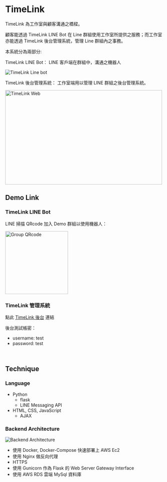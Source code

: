 # TimeLink

TimeLink 為工作室與顧客溝通之橋樑。

顧客能透過 TimeLink LINE Bot 在 Line 群組使用工作室所提供之服務；而工作室亦能透過 TimeLink 後台管理系統，管理 Line 群組內之事務。

本系統分為兩部分:

TimeLink LINE Bot： LINE 客戶端在群組中，溝通之機器人

![TimeLink Line bot](./rm_static/demo_bot.gif)

TimeLink 後台管理系統： 工作室端用以管理 LINE 群組之後台管理系統。

<img src="https://d43czlgw2x7ve.cloudfront.net/timelink/demo_web.png" alt="TimeLink Web" width="500" height="300">

<br>

## Demo Link

### TimeLink LINE Bot

LINE 掃描 QRcode 加入 Demo 群組以使用機器人：

<img src="https://d43czlgw2x7ve.cloudfront.net/timelink/test_group_qr.JPG" alt="Group QRcode" width="200" height="200">

### TimeLink 管理系統

點此 [TimeLink 後台](https://timelink.cc) 連結

後台測試帳密：

-   username: test
-   password: test

<br>

## Technique

### Language

-   Python
    -   flask
    -   LINE Messaging API
-   HTML, CSS, JavaScript
    -   AJAX

### Backend Architecture

<img src="https://d43czlgw2x7ve.cloudfront.net/timelink/Backend_Architecture.png" alt="Backend Architecture" >

-   使用 Docker, Docker-Compose 快速部署上 AWS Ec2
-   使用 Nginx 做反向代理
-   HTTPS
-   使用 Gunicorn 作為 Flask 的 Web Server Gateway Interface
-   使用 AWS RDS 雲端 MySql 資料庫
